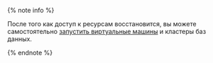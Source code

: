 {% note info %}

После того как доступ к ресурсам восстановится, вы можете самостоятельно [запустить виртуальные машины](../compute/operations/vm-control/vm-stop-and-start.md) и кластеры баз данных.

{% endnote %}
